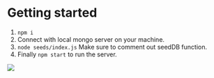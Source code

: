 # Getting started

1. ```npm i```
2. Connect with local mongo server on your machine.
3. ```node seeds/index.js``` Make sure to comment out seedDB function.
4. Finally ```npm start``` to run the server.

<img src="https://j.gifs.com/Y7ZV5p.gif">